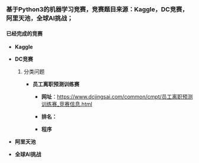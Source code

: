 ### 基于Python3的机器学习竞赛，竞赛题目来源：Kaggle，DC竞赛，阿里天池，全球AI挑战；


#### 已经完成的竞赛

* **Kaggle**

* **DC竞赛**

   1. 分类问题

      + **员工离职预测训练赛**
   
          * **网址**：https://www.dcjingsai.com/common/cmpt/员工离职预测训练赛_竞赛信息.html
          
          * **排名：**
          
          * **程序**

* **阿里天池**

* **全球AI挑战**
